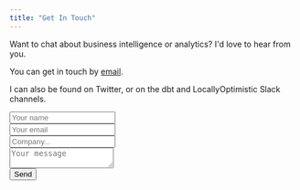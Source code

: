 ```yaml
---
title: "Get In Touch"
---
```


Want to chat about business intelligence or analytics? I'd love to hear from you.

You can get in touch by [email](mailto:dylan@dbanalytics.co).

I can also be found on Twitter, or on the dbt and LocallyOptimistic Slack channels.

<form action="https://formspree.io/dylan@dbanalytics.co" method="POST">
	<div>
	    <input type="text" name="name" placeholder="Your name">	
		<input type="text" name="_gotcha" style="display:none"/>
		<input type="hidden" name="_subject" value="Website contact"/>
	</div>
	<div>
    	<input type="email" name="_replyto" placeholder="Your email">
    </div>
    <div>
		<input name="company" required type="text" class="form-control " placeholder="Company..." />
	</div>
	<div>
		<textarea name="message" placeholder="Your message"></textarea>
	</div>
	<input type="submit" value="Send">
</form>